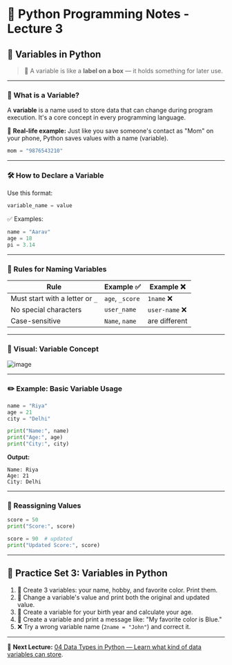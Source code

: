 # 🐍 Python Programming Notes - Lecture 3

## 🧠 Variables in Python

> 🔰 A variable is like a **label on a box** — it holds something for later use.

---

### 🧊 What is a Variable?

A **variable** is a name used to store data that can change during program execution. It's a core concept in every programming language.

🧪 **Real-life example:** Just like you save someone's contact as "Mom" on your phone, Python saves values with a name (variable).

```python
mom = "9876543210"
```

---

### 🛠️ How to Declare a Variable

Use this format:

```python
variable_name = value
```

✅ Examples:

```python
name = "Aarav"
age = 18
pi = 3.14
```

---

### 🚦 Rules for Naming Variables

| Rule                            | Example ✅       | Example ❌     |
| ------------------------------- | --------------- | ------------- |
| Must start with a letter or `_` | `age`, `_score` | `1name` ❌     |
| No special characters           | `user_name`     | `user-name` ❌ |
| Case-sensitive                  | `Name`, `name`  | are different |

---

### 📸 Visual: Variable Concept

![image](https://github.com/user-attachments/assets/7f974411-a89a-451d-88a7-491332b85d1e)


---

### ✏️ Example: Basic Variable Usage

```python
name = "Riya"
age = 21
city = "Delhi"

print("Name:", name)
print("Age:", age)
print("City:", city)
```

**Output:**

```
Name: Riya
Age: 21
City: Delhi
```

---

### 🔁 Reassigning Values

```python
score = 50
print("Score:", score)

score = 90  # updated
print("Updated Score:", score)
```

---

## 🧪 Practice Set 3: Variables in Python

1. 🔡 Create 3 variables: your name, hobby, and favorite color. Print them.
2. 🔁 Change a variable's value and print both the original and updated value.
3. 🔢 Create a variable for your birth year and calculate your age.
4. 🎨 Create a variable and print a message like: "My favorite color is Blue."
5. ❌ Try a wrong variable name (`2name = "John"`) and correct it.

---

🧭 **Next Lecture:** [04 Data Types in Python — Learn what kind of data variables can store](https://github.com/sachindaksh01/Python/blob/main/04%20data_types_in_python.md).

